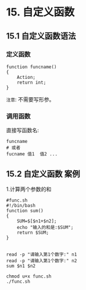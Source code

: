 # 15. 自定义函数

## 15.1 自定义函数语法

### 定义函数

```
function funcname()
{
    Action;
    return int;
}
```

`注意`: 不需要写形参。

### 调用函数

直接写函数名:

```
funcname
# 或者
fucname 值1  值2 ... 
```

## 15.2 自定义函数 案例
1.计算两个参数的和

```
#func.sh
#!/bin/bash
function sum()
{	
	SUM=$[$n1+$n2];
	echo "输入的和是:$SUM";
	return $SUM;
}


read -p "请输入第1个数字:" n1
read -p "请输入第1个数字:" n2
sum $n1 $n2
```

```
chmod u+x func.sh
./func.sh
```
